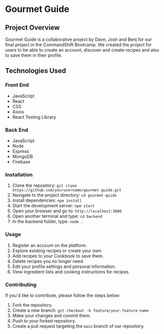 # Gourmet Guide

## Project Overview

Gourmet Guide is a collaborative project by Dave, Josh and Benj for our final project in the CommandShift Bootcamp. We created the project for users to be able to create an account, discover and create recipes and also to save them in their profile.

## Technologies Used

### Front End

- JavaScript
- React
- CSS
- Axios
- React Testing Library

### Back End

- JavaScript
- Node
- Express
- MongoDB
- Firebase

### Installation

1. Clone the repository: `git clone https://github.com/yourusername/gourmet-guide.git`
2. Navigate to the project directory: `cd gourmet-guide`
3. Install dependencies: `npm install`
4. Start the development server: `npm start`
5. Open your browser and go to: `http://localhost:3000`
6. Open another terminal and type: `cd backend`
7. In the backend folder, type: `node .`

### Usage

1. Register an account on the platform.
2. Explore existing recipes or create your own.
3. Add recipes to your Cookbook to save them.
4. Delete recipes you no longer need.
5. Edit your profile settings and personal information.
6. View ingredient lists and cooking instructions for recipes.

### Contributing

If you'd like to contribute, please follow the steps below:

1. Fork the repository.
2. Create a new branch: `git checkout -b feature/your-feature-name`
3. Make your changes and commit them.
4. Push to your forked repository.
5. Create a pull request targeting the `main` branch of our repository.
